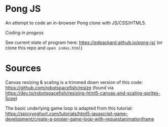 # Pong JS

An attempt to code an in-browser Pong clone with JS/CSS/HTML5.

_Coding in progess_

See current state of program here: https://edpackard.github.io/pong-js/
(or clone this repo and `open index.html`)

# Sources

Canvas resizing & scaling is a trimmed down version of this code: https://github.com/robotspacefish/resize (found via https://dev.to/robotspacefish/resizing-html5-canvas-and-scaling-sprites-5cpe)

The basic underlying game loop is adapted from this tutorial: https://spicyyoghurt.com/tutorials/html5-javascript-game-development/create-a-proper-game-loop-with-requestanimationframe
